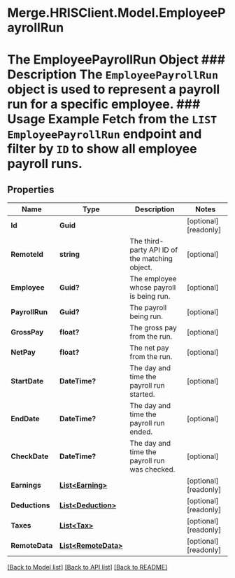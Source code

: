 # Merge.HRISClient.Model.EmployeePayrollRun
# The EmployeePayrollRun Object ### Description The `EmployeePayrollRun` object is used to represent a payroll run for a specific employee.  ### Usage Example Fetch from the `LIST EmployeePayrollRun` endpoint and filter by `ID` to show all employee payroll runs.

## Properties

Name | Type | Description | Notes
------------ | ------------- | ------------- | -------------
**Id** | **Guid** |  | [optional] [readonly] 
**RemoteId** | **string** | The third-party API ID of the matching object. | [optional] 
**Employee** | **Guid?** | The employee whose payroll is being run. | [optional] 
**PayrollRun** | **Guid?** | The payroll being run. | [optional] 
**GrossPay** | **float?** | The gross pay from the run. | [optional] 
**NetPay** | **float?** | The net pay from the run. | [optional] 
**StartDate** | **DateTime?** | The day and time the payroll run started. | [optional] 
**EndDate** | **DateTime?** | The day and time the payroll run ended. | [optional] 
**CheckDate** | **DateTime?** | The day and time the payroll run was checked. | [optional] 
**Earnings** | [**List&lt;Earning&gt;**](Earning.md) |  | [optional] [readonly] 
**Deductions** | [**List&lt;Deduction&gt;**](Deduction.md) |  | [optional] [readonly] 
**Taxes** | [**List&lt;Tax&gt;**](Tax.md) |  | [optional] [readonly] 
**RemoteData** | [**List&lt;RemoteData&gt;**](RemoteData.md) |  | [optional] [readonly] 

[[Back to Model list]](../README.md#documentation-for-models) [[Back to API list]](../README.md#documentation-for-api-endpoints) [[Back to README]](../README.md)


